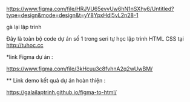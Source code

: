 https://www.figma.com/file/HRJVU65evvUw6hN1nSXhy6/Untitled?type=design&mode=design&t=yY8YpxHdI5vL2n28-1


gà lại lập trình

Đây là toàn bộ code dự án số 1 trong seri tự học lập trình HTML CSS tại http://tuhoc.cc

*link Figma dự án :

https://www.figma.com/file/3kHcuu3c8fvhnA2q2wUwBM/

** Link demo kết quả dự án hoàn thiện :

https://galailaptrinh.github.io/figma-to-html/
